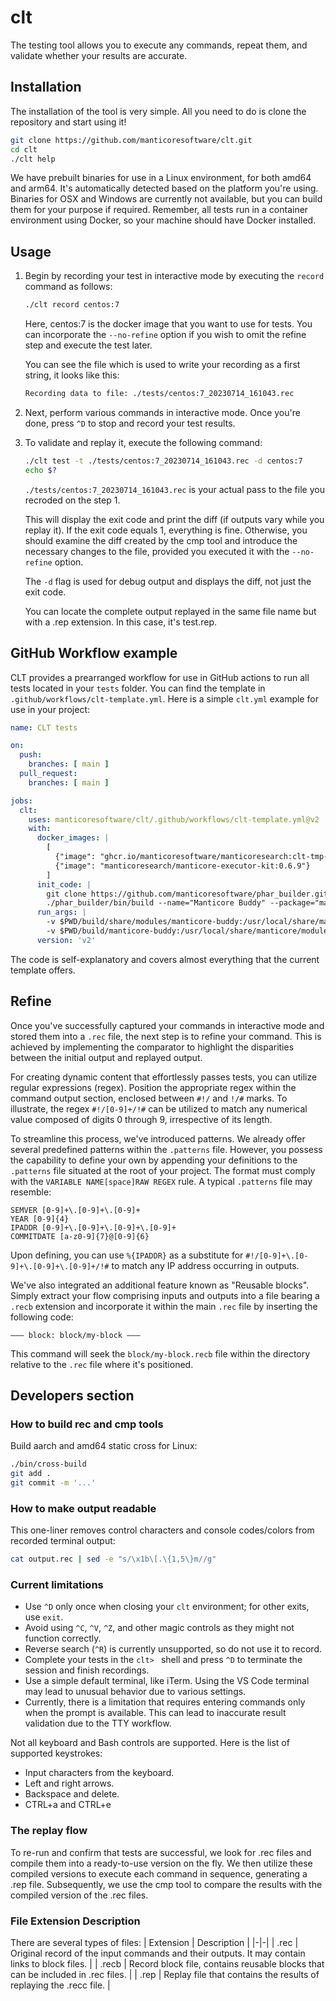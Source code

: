 # clt

The testing tool allows you to execute any commands, repeat them, and validate whether your results are accurate.

## Installation

The installation of the tool is very simple. All you need to do is clone the repository and start using it!

```bash
git clone https://github.com/manticoresoftware/clt.git
cd clt
./clt help
```

We have prebuilt binaries for use in a Linux environment, for both amd64 and arm64. It's automatically detected based on the platform you're using. Binaries for OSX and Windows are currently not available, but you can build them for your purpose if required. Remember, all tests run in a container environment using Docker, so your machine should have Docker installed.

## Usage

1. Begin by recording your test in interactive mode by executing the `record` command as follows:

	```bash
	./clt record centos:7
	```

	Here, centos:7 is the docker image that you want to use for tests. You can incorporate the `--no-refine` option if you wish to omit the refine step and execute the test later.

	You can see the file which is used to write your recording as a first string, it looks like this:

	```bash
	Recording data to file: ./tests/centos:7_20230714_161043.rec
	```

2. Next, perform various commands in interactive mode. Once you're done, press `^D` to stop and record your test results.

3. To validate and replay it, execute the following command:

	```bash
	./clt test -t ./tests/centos:7_20230714_161043.rec -d centos:7
	echo $?
	```

	`./tests/centos:7_20230714_161043.rec` is your actual pass to the file you recroded on the step 1.

	This will display the exit code and print the diff (if outputs vary while you replay it). If the exit code equals 1, everything is fine. Otherwise, you should examine the diff created by the cmp tool and introduce the necessary changes to the file, provided you executed it with the `--no-refine` option.

	The `-d` flag is used for debug output and displays the diff, not just the exit code.

	You can locate the complete output replayed in the same file name but with a .rep extension. In this case, it's test.rep.

## GitHub Workflow example

CLT provides a prearranged workflow for use in GitHub actions to run all tests located in your `tests` folder. You can find the template in `.github/workflows/clt-template.yml`. Here is a simple `clt.yml` example for use in your project:

```yaml
name: CLT tests

on:
  push:
    branches: [ main ]
  pull_request:
    branches: [ main ]

jobs:
  clt:
    uses: manticoresoftware/clt/.github/workflows/clt-template.yml@v2
    with:
      docker_images: |
        [
          {"image": "ghcr.io/manticoresoftware/manticoresearch:clt-tmp-47146bd"},
          {"image": "manticoresearch/manticore-executor-kit:0.6.9"}
        ]
      init_code: |
        git clone https://github.com/manticoresoftware/phar_builder.git
        ./phar_builder/bin/build --name="Manticore Buddy" --package="manticore-buddy"
      run_args: |
        -v $PWD/build/share/modules/manticore-buddy:/usr/local/share/manticore/modules/manticore-buddy
        -v $PWD/build/manticore-buddy:/usr/local/share/manticore/modules/manticore-buddy/bin/manticore-buddy
      version: 'v2'
```

The code is self-explanatory and covers almost everything that the current template offers.

## Refine

Once you've successfully captured your commands in interactive mode and stored them into a `.rec` file, the next step is to refine your command. This is achieved by implementing the comparator to highlight the disparities between the initial output and replayed output.

For creating dynamic content that effortlessly passes tests, you can utilize regular expressions (regex). Position the appropriate regex within the command output section, enclosed between `#!/` and `!/#` marks. To illustrate, the regex `#!/[0-9]+/!#` can be utilized to match any numerical value composed of digits 0 through 9, irrespective of its length.

To streamline this process, we've introduced patterns. We already offer several predefined patterns within the `.patterns` file. However, you possess the capability to define your own by appending your definitions to the `.patterns` file situated at the root of your project. The format must comply with the `VARIABLE NAME[space]RAW REGEX` rule. A typical `.patterns` file may resemble:

```text
SEMVER [0-9]+\.[0-9]+\.[0-9]+
YEAR [0-9]{4}
IPADDR [0-9]+\.[0-9]+\.[0-9]+\.[0-9]+
COMMITDATE [a-z0-9]{7}@[0-9]{6}
```

Upon defining, you can use `%{IPADDR}` as a substitute for `#!/[0-9]+\.[0-9]+\.[0-9]+\.[0-9]+/!#` to match any IP address occurring in outputs.

We've also integrated an additional feature known as "Reusable blocks". Simply extract your flow comprising inputs and outputs into a file bearing a `.recb` extension and incorporate it within the main `.rec` file by inserting the following code:

```text
––– block: block/my-block –––
```

This command will seek the `block/my-block.recb` file within the directory relative to the `.rec` file where it's positioned.

## Developers section

### How to build rec and cmp tools

Build aarch and amd64 static cross for Linux:

```bash
./bin/cross-build
git add .
git commit -m '...'
```

### How to make output readable

This one-liner removes control characters and console codes/colors from recorded terminal output:

```bash
cat output.rec | sed -e "s/\x1b\[.\{1,5\}m//g"
```

### Current limitations

- Use `^D` only once when closing your `clt` environment; for other exits, use `exit`.
- Avoid using `^C`, `^V`, `^Z`, and other magic controls as they might not function correctly.
- Reverse search (`^R`) is currently unsupported, so do not use it to record.
- Complete your tests in the `clt> ` shell and press `^D` to terminate the session and finish recordings.
- Use a simple default terminal, like iTerm. Using the VS Code terminal may lead to unusual behavior due to various settings.
- Currently, there is a limitation that requires entering commands only when the prompt is available. This can lead to inaccurate result validation due to the TTY workflow.

Not all keyboard and Bash controls are supported. Here is the list of supported keystrokes:

- Input characters from the keyboard.
- Left and right arrows.
- Backspace and delete.
- CTRL+a and CTRL+e

### The replay flow

To re-run and confirm that tests are successful, we look for .rec files and compile them into a ready-to-use version on the fly. We then utilize these compiled versions to execute each command in sequence, generating a .rep file. Subsequently, we use the cmp tool to compare the results with the compiled version of the .rec files.

### File Extension Description

There are several types of files:
| Extension | Description |
|-|-|
| .rec | Original record of the input commands and their outputs. It may contain links to block files. |
| .recb | Record block file, contains reusable blocks that can be included in .rec files. |
| .rep | Replay file that contains the results of replaying the .recc file. |
